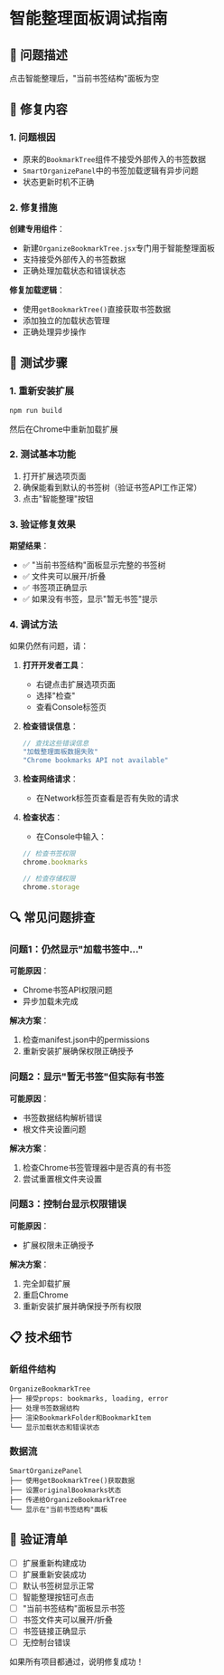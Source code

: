 # 智能整理面板调试指南

## 🐛 问题描述
点击智能整理后，"当前书签结构"面板为空

## 🔧 修复内容

### 1. 问题根因
- 原来的`BookmarkTree`组件不接受外部传入的书签数据
- `SmartOrganizePanel`中的书签加载逻辑有异步问题
- 状态更新时机不正确

### 2. 修复措施

**创建专用组件**：
- 新建`OrganizeBookmarkTree.jsx`专门用于智能整理面板
- 支持接受外部传入的书签数据
- 正确处理加载状态和错误状态

**修复加载逻辑**：
- 使用`getBookmarkTree()`直接获取书签数据
- 添加独立的加载状态管理
- 正确处理异步操作

## 🧪 测试步骤

### 1. 重新安装扩展
```bash
npm run build
```
然后在Chrome中重新加载扩展

### 2. 测试基本功能
1. 打开扩展选项页面
2. 确保能看到默认的书签树（验证书签API工作正常）
3. 点击"智能整理"按钮

### 3. 验证修复效果
**期望结果**：
- ✅ "当前书签结构"面板显示完整的书签树
- ✅ 文件夹可以展开/折叠
- ✅ 书签项正确显示
- ✅ 如果没有书签，显示"暂无书签"提示

### 4. 调试方法
如果仍然有问题，请：

1. **打开开发者工具**：
   - 右键点击扩展选项页面
   - 选择"检查"
   - 查看Console标签页

2. **检查错误信息**：
   ```javascript
   // 查找这些错误信息
   "加载整理面板数据失败"
   "Chrome bookmarks API not available"
   ```

3. **检查网络请求**：
   - 在Network标签页查看是否有失败的请求

4. **检查状态**：
   - 在Console中输入：
   ```javascript
   // 检查书签权限
   chrome.bookmarks
   
   // 检查存储权限  
   chrome.storage
   ```

## 🔍 常见问题排查

### 问题1：仍然显示"加载书签中..."
**可能原因**：
- Chrome书签API权限问题
- 异步加载未完成

**解决方案**：
1. 检查manifest.json中的permissions
2. 重新安装扩展确保权限正确授予

### 问题2：显示"暂无书签"但实际有书签
**可能原因**：
- 书签数据结构解析错误
- 根文件夹设置问题

**解决方案**：
1. 检查Chrome书签管理器中是否真的有书签
2. 尝试重置根文件夹设置

### 问题3：控制台显示权限错误
**可能原因**：
- 扩展权限未正确授予

**解决方案**：
1. 完全卸载扩展
2. 重启Chrome
3. 重新安装扩展并确保授予所有权限

## 📋 技术细节

### 新组件结构
```
OrganizeBookmarkTree
├── 接受props: bookmarks, loading, error
├── 处理书签数据结构
├── 渲染BookmarkFolder和BookmarkItem
└── 显示加载状态和错误状态
```

### 数据流
```
SmartOrganizePanel
├── 使用getBookmarkTree()获取数据
├── 设置originalBookmarks状态
├── 传递给OrganizeBookmarkTree
└── 显示在"当前书签结构"面板
```

## 🎯 验证清单

- [ ] 扩展重新构建成功
- [ ] 扩展重新安装成功
- [ ] 默认书签树显示正常
- [ ] 智能整理按钮可点击
- [ ] "当前书签结构"面板显示书签
- [ ] 书签文件夹可以展开/折叠
- [ ] 书签链接正确显示
- [ ] 无控制台错误

如果所有项目都通过，说明修复成功！
